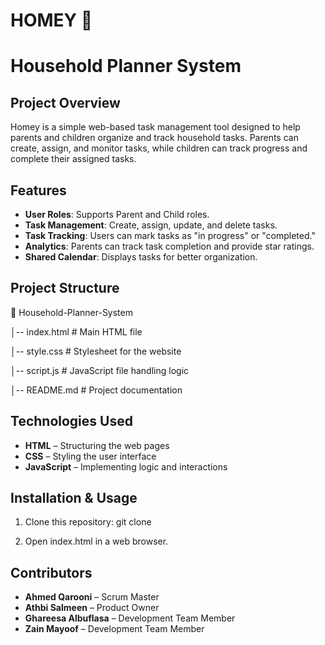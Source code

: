 
# HOMEY 🏡 
# Household Planner System

## Project Overview
Homey is a simple web-based task management tool designed to help parents and children organize and track household tasks. Parents can create, assign, and monitor tasks, while children can track progress and complete their assigned tasks.

## Features
- **User Roles**: Supports Parent and Child roles.
- **Task Management**: Create, assign, update, and delete tasks.
- **Task Tracking**: Users can mark tasks as "in progress" or "completed."
- **Analytics**: Parents can track task completion and provide star ratings.
- **Shared Calendar**: Displays tasks for better organization.

## Project Structure

📂 Household-Planner-System

│-- index.html    # Main HTML file

│-- style.css     # Stylesheet for the website

│-- script.js     # JavaScript file handling logic

│-- README.md     # Project documentation

## Technologies Used
- **HTML** – Structuring the web pages
- **CSS** – Styling the user interface
- **JavaScript** – Implementing logic and interactions

## Installation & Usage
1. Clone this repository:
   git clone <repository-url>

2. Open index.html in a web browser.

## Contributors
- **Ahmed Qarooni** – Scrum Master  
- **Athbi Salmeen** – Product Owner  
- **Ghareesa Albuflasa** – Development Team Member  
- **Zain Mayoof** – Development Team Member  
```
